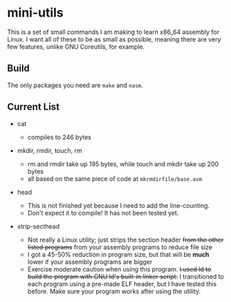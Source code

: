 # mini-utils
This is a set of small commands I am making to learn x86_64 assembly for Linux.
I want all of these to be as small as possible, meaning there are very few features, unlike GNU Coreutils, for example.

## Build
The only packages you need are `make` and `nasm`.

## Current List
- cat
	- compiles to 246 bytes
- mkdir, rmdir, touch, rm
	- rm and rmdir take up 195 bytes, while touch and mkdir take up 200 bytes
	- all based on the same piece of code at `mkrmdirfile/base.asm`
- head
	- This is not finished yet because I need to add the line-counting.
	- Don't expect it to compile! It has not been tested yet.

- strip-secthead
	- Not really a Linux utility; just strips the section header ~~from the other listed programs~~ from your assembly programs to reduce file size
	- I got a 45-50% reduction in program size, but that will be **much** lower if your assembly programs are bigger
	- Exercise moderate caution when using this program. ~~I used ld to build the program with GNU ld's built-in linker script.~~ I transitioned to each program using a pre-made ELF header, but I have tested this before. Make sure your program works after using the utility.

